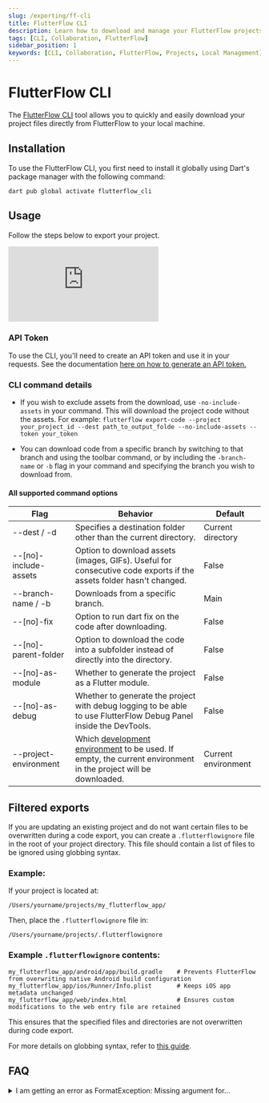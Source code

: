 ```yaml
---
slug: /exporting/ff-cli
title: FlutterFlow CLI
description: Learn how to download and manage your FlutterFlow projects locally using the FlutterFlow CLI.
tags: [CLI, Collaboration, FlutterFlow]
sidebar_position: 1
keywords: [CLI, Collaboration, FlutterFlow, Projects, Local Management]
---
```



# FlutterFlow CLI

The [FlutterFlow CLI](https://pub.dev/packages/flutterflow_cli) tool allows you to quickly and easily download your project files directly from FlutterFlow to your local machine.

## Installation

To use the FlutterFlow CLI, you first need to install it globally using Dart's package manager with the following command:

```
dart pub global activate flutterflow_cli
```

## Usage

Follow the steps below to export your project.

<div style={{
    position: 'relative',
    paddingBottom: 'calc(56.67989417989418% + 41px)', // Keeps the aspect ratio and additional padding
    height: 0,
    width: '100%'
}}>
    <iframe 
        src="https://demo.arcade.software/Rc3s1P8DFypUKoPzVITL?embed&show_copy_link=true"
        title="Sharing a Project with a User"
        style={{
            position: 'absolute',
            top: 0,
            left: 0,
            width: '100%',
            height: '100%',
            colorScheme: 'light'
        }}
        frameborder="0"
        loading="lazy"
        webkitAllowFullScreen
        mozAllowFullScreen
        allowFullScreen
        allow="clipboard-write">
    </iframe>
</div>
<p></p>

### API Token
To use the CLI, you'll need to create an API token and use it in your requests. See the documentation [here on how to generate an API token.](/accounts-billing/account-management)

### CLI command details

- If you wish to exclude assets from the download, use `-no-include-assets` in your command. This will download the project code without the assets. For example: `flutterflow export-code --project your_project_id --dest path_to_output_folde --no-include-assets --token your_token`
    
- You can download code from a specific branch by switching to that branch and using the toolbar command, or by including the `-branch-name` or `-b` flag in your command and specifying the branch you wish to download from.

#### All supported command options

| Flag | Behavior | Default |
| --- | --- | --- |
| --dest / -d | Specifies a destination folder other than the current directory. | Current directory |
| --[no]-include-assets | Option to download assets (images, GIFs). Useful for consecutive code exports if the assets folder hasn't changed. | False |
| --branch-name / -b | Downloads from a specific branch. | Main |
| --[no]-fix | Option to run dart fix on the code after downloading. | False |
| --[no]-parent-folder | Option to download the code into a subfolder instead of directly into the directory. | False |
| --[no]-as-module | Whether to generate the project as a Flutter module. | False |
| --[no]-as-debug | Whether to generate the project with debug logging to be able to use FlutterFlow Debug Panel inside the DevTools. | False |
| --project-environment | Which [development environment](../development-environments/development-environments.md) to be used. If empty, the current environment in the project will be downloaded. | Current environment |

## Filtered exports

If you are updating an existing project and do not want certain files to be overwritten during a code export, you can create a `.flutterflowignore` file in the root of your project directory. This file should contain a list of files to be ignored using globbing syntax.

### Example:
If your project is located at:  
```
/Users/yourname/projects/my_flutterflow_app/
```
Then, place the `.flutterflowignore` file in:  
```
/Users/yourname/projects/.flutterflowignore
```

### Example `.flutterflowignore` contents:
```
my_flutterflow_app/android/app/build.gradle    # Prevents FlutterFlow from overwriting native Android build configuration
my_flutterflow_app/ios/Runner/Info.plist       # Keeps iOS app metadata unchanged
my_flutterflow_app/web/index.html              # Ensures custom modifications to the web entry file are retained
```
This ensures that the specified files and directories are not overwritten during code export.

For more details on globbing syntax, refer to [this guide](https://pub.dev/packages/glob#syntax).


## FAQ
<details>
<summary>I am getting an error as FormatException: Missing argument for…</summary>
<p>
This error likely indicates that you haven't correctly entered the command option along with its value. Double-check that all required information has been entered. If everything is correct and you're still encountering the error, it might be due to using an outdated version of the FlutterFlow CLI. To resolve this, you can update to the latest version by running the installation command:
```
dart pub global activate flutterflow_cli
```
This should update the CLI and fix the issue.
</p>
</details>

